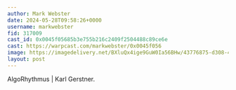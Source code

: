 ```yaml
---
author: Mark Webster
date: 2024-05-28T09:58:26+0000
username: markwebster
fid: 317009
cast_id: 0x0045f05685b3e755b216c2409f2504488c89ce6e
cast: https://warpcast.com/markwebster/0x0045f056
image: https://imagedelivery.net/BXluQx4ige9GuW0Ia56BHw/43776875-d308-46df-7f92-47bffeea2d00/original
layout: post
---
```

AlgoRhythmus | Karl Gerstner.  

<img src='https://imagedelivery.net/BXluQx4ige9GuW0Ia56BHw/43776875-d308-46df-7f92-47bffeea2d00/original' alt='' referrerpolicy='no-referrer'/>